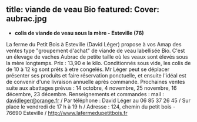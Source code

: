 title: viande de veau Bio
    featured:
    Cover: aubrac.jpg
---

- **colis de viande de veau sous la mère - Esteville (76)**

La ferme du Petit Bois à Esteville (David Léger) propose à vos Amap des ventes type "groupement d'achat" de viande de veau labellisée Bio. C'est un élevage de vaches Aubrac de petite taille où les veaux sont élevés sous la mère longtemps. Prix : 13,90 e le kilo. Conditionnés sous vide, les colis de de 10 à 12 kg sont prêts à etre congelés. Mr Léger peut se déplacer présenter ses produits et faire réservation ponctuelle, et ensuite l'idéal est de convenir d'une livraison annuelle après commande. Prochaines ventes suite aux abattages prévus : 14 octobre, 4 novembre, 25 novembre, 16 décembre, 23 décembre. Renseignements et commandes : mail : davidleger@orange.fr / Par téléphone : David Léger au 06 85 37 26 45 / Sur place le vendredi de 17 h à 19 h / Adresse : 124, chemin du petit bois - 76690 Esteville / http://www.lafermedupetitbois.fr
